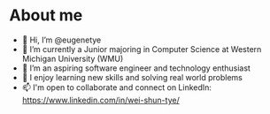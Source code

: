 # About me

- 👋 Hi, I’m @eugenetye
- 🌱 I’m currently a Junior majoring in Computer Science at Western Michigan University (WMU)
- 👀 I’m an aspiring software engineer and technology enthusiast
- 💞️ I enjoy learning new skills and solving real world problems
- 📫 I'm open to collaborate and connect on LinkedIn: https://www.linkedin.com/in/wei-shun-tye/


<!---
eugenetye/eugenetye is a ✨ special ✨ repository because its `README.md` (this file) appears on your GitHub profile.
You can click the Preview link to take a look at your changes.
--->
